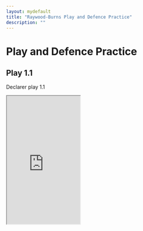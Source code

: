 ```yaml
---
layout: mydefault
title: "Raywood-Burns Play and Defence Practice"
description: ""
---
```


# Play and Defence Practice

## Play 1.1

Declarer play 1.1

<iframe src="https://www.bridgebase.com/tools/handviewer.html?n=s57jh3qd3aqtc24ak&e=s3h25jtd568jc36qj&s=s46kqth7d249kc578&w=s289ah4689akd7c9t&b=1&d=w&v=-&a=1hx2h3s4h4sppp" height="350px" width="200px"/>

